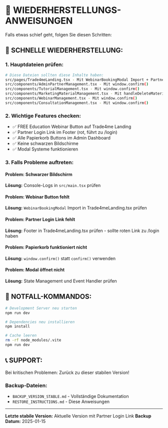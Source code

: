 # 🔄 WIEDERHERSTELLUNGS-ANWEISUNGEN

Falls etwas schief geht, folgen Sie diesen Schritten:

## 🎯 SCHNELLE WIEDERHERSTELLUNG:

### 1. Hauptdateien prüfen:
```bash
# Diese Dateien sollten diese Inhalte haben:
src/pages/Trade4meLanding.tsx - Mit WebinarBookingModal Import + Partner Login Link
src/components/AdminPartnerManagement.tsx - Mit window.confirm()
src/components/TutorialManagement.tsx - Mit window.confirm()
src/components/MarketingMaterialManagement.tsx - Mit handleDeleteMaterial()
src/components/WebinarManagement.tsx - Mit window.confirm()
src/components/ConsultationManagement.tsx - Mit window.confirm()
```

### 2. Wichtige Features checken:
- ✅ FREE Education Webinar Button auf Trade4me Landing
- ✅ Partner Login Link im Footer (rot, führt zu /login)
- ✅ Alle Papierkorb Buttons im Admin Dashboard
- ✅ Keine schwarzen Bildschirme
- ✅ Modal Systeme funktionieren

### 3. Falls Probleme auftreten:

#### Problem: Schwarzer Bildschirm
**Lösung:** Console-Logs in `src/main.tsx` prüfen

#### Problem: Webinar Button fehlt  
**Lösung:** `WebinarBookingModal` Import in Trade4meLanding.tsx prüfen

#### Problem: Partner Login Link fehlt
**Lösung:** Footer in Trade4meLanding.tsx prüfen - sollte roten Link zu /login haben

#### Problem: Papierkorb funktioniert nicht
**Lösung:** `window.confirm()` statt `confirm()` verwenden

#### Problem: Modal öffnet nicht
**Lösung:** State Management und Event Handler prüfen

## 🔧 NOTFALL-KOMMANDOS:

```bash
# Development Server neu starten
npm run dev

# Dependencies neu installieren
npm install

# Cache leeren
rm -rf node_modules/.vite
npm run dev
```

## 📞 SUPPORT:
Bei kritischen Problemen: Zurück zu dieser stabilen Version!

### Backup-Dateien:
- `BACKUP_VERSION_STABLE.md` - Vollständige Dokumentation
- `RESTORE_INSTRUCTIONS.md` - Diese Anweisungen

---
**Letzte stabile Version:** Aktuelle Version mit Partner Login Link
**Backup Datum:** 2025-01-15